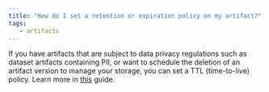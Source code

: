```yaml
---
title: "How do I set a retention or expiration policy on my artifact?"
tags:
   - artifacts
---
```


If you have artifacts that are subject to data privacy regulations such as dataset artifacts containing PII, or want to schedule the deletion of an artifact version to manage your storage, you can set a TTL (time-to-live) policy. Learn more in [this](./ttl.md) guide.